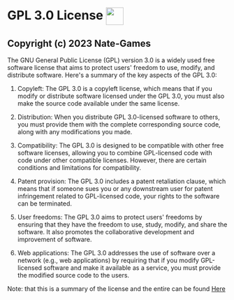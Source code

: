 # GPL 3.0 License <img src="https://upload.wikimedia.org/wikipedia/commons/9/93/GPLv3_Logo.svg" width="40" style="vertical-align: middle;">

## Copyright (c) 2023 Nate-Games

The GNU General Public License (GPL) version 3.0 is a widely used free software license that aims to protect users' freedom to use, modify, and distribute software. Here's a summary of the key aspects of the GPL 3.0:

1. Copyleft: The GPL 3.0 is a copyleft license, which means that if you modify or distribute software licensed under the GPL 3.0, you must also make the source code available under the same license.

2. Distribution: When you distribute GPL 3.0-licensed software to others, you must provide them with the complete corresponding source code, along with any modifications you made.

3. Compatibility: The GPL 3.0 is designed to be compatible with other free software licenses, allowing you to combine GPL-licensed code with code under other compatible licenses. However, there are certain conditions and limitations for compatibility.

4. Patent provision: The GPL 3.0 includes a patent retaliation clause, which means that if someone sues you or any downstream user for patent infringement related to GPL-licensed code, your rights to the software can be terminated.

5. User freedoms: The GPL 3.0 aims to protect users' freedoms by ensuring that they have the freedom to use, study, modify, and share the software. It also promotes the collaborative development and improvement of software.

6. Web applications: The GPL 3.0 addresses the use of software over a network (e.g., web applications) by requiring that if you modify GPL-licensed software and make it available as a service, you must provide the modified source code to the users.

Note: that this is a summary of the license and the entire can be found [Here](https://www.gnu.org/licenses/gpl-3.0.en.html)
